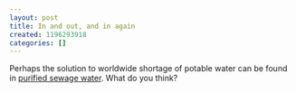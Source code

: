 ```yaml
---
layout: post
title: In and out, and in again
created: 1196293918
categories: []
---
```

Perhaps the solution to worldwide shortage of potable water can be found in <a href="http://www.nytimes.com/2007/11/27/us/27conserve.html" rel="external">purified sewage water</a>. What do you think?

